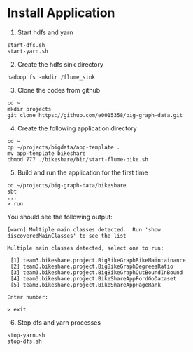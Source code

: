 # Install Application
1. Start hdfs and yarn
```
start-dfs.sh
start-yarn.sh
```

2. Create the hdfs sink directory
```
hadoop fs -mkdir /flume_sink
```

3. Clone the codes from github
```
cd ~
mkdir projects
git clone https://github.com/e0015358/big-graph-data.git
```

4. Create the following application directory
````
cd ~
cp ~/projects/bigdata/app-template .
mv app-template bikeshare
chmod 777 ./bikeshare/bin/start-flume-bike.sh
````

5. Build and run the application for the first time
```
cd ~/projects/big-graph-data/bikeshare
sbt
...
> run
```
You should see the following output:
```
[warn] Multiple main classes detected.  Run 'show discoveredMainClasses' to see the list

Multiple main classes detected, select one to run:

 [1] team3.bikeshare.project.BigBikeGraphBikeMaintainance
 [2] team3.bikeshare.project.BigBikeGraphDegreesRatio
 [3] team3.bikeshare.project.BigBikeGraphOutBoundInBound
 [4] team3.bikeshare.project.BikeShareAppFordGoDataset
 [5] team3.bikeshare.project.BikeShareAppPageRank

Enter number: 

> exit
```

6. Stop dfs and yarn processes
```
stop-yarn.sh
stop-dfs.sh
```
